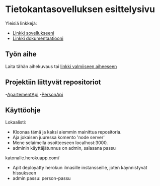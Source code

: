 # Tietokantasovelluksen esittelysivu

Yleisiä linkkejä:

* [Linkki sovellukseeni](https://katonalle.herokuapp.com/)
* [Linkki dokumentaatiooni](https://github.com/samutamm/katonalle/tree/master/doc/)

## Työn aihe

Laita tähän aihekuvaus tai [linkki valmiiseen aiheeseen](http://advancedkittenry.github.io/suunnittelu_ja_tyoymparisto/aiheet/Vuokra-asuntojen_valitys.html)

## Projektiin liittyvät repositoriot
-[ApartementApi](https://github.com/samutamm/ApartementApi)
-[PersonApi](https://github.com/samutamm/PersonApi)

## Käyttöohje

Lokaalisti:
- Kloonaa tämä ja kaksi aiemmin mainittua repositoria.
- Aja jokaisen juuressa komento 'node server'
- Mene selaimella osoitteeseen localhost:3000.
- adminin käyttäjätunnus on admin, salasana passu

katonalle.herokuapp.com/
- Apit deployatty herokun ilmasille instansseille, joten käynnistyvät hissukseen
- admin passu: person-passu
